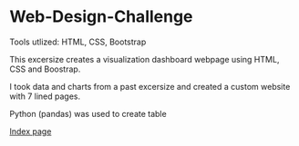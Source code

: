 # Web-Design-Challenge
Tools utlized:  HTML, CSS, Bootstrap

This excersize creates a visualization dashboard webpage using HTML, CSS and Boostrap.

I took data and charts from a past excersize and created a custom website with 7 lined pages.

Python (pandas) was used to create table 

<a href="https://ajhibshman.github.io/Web-Design-Challenge/index.html"> Index page </a>
